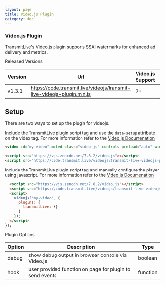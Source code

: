 ```yaml
---
layout: page
title: Video.js Plugin
category: doc
---
```


### Video.js Plugin

TransmitLive's Video.js plugin supports SSAI watermarks for enhanced ad delivery and metrics.

Released Versions


| Version | Url | Video.js Support ||
|---|---|---| -- |
| v1.3.1 | https://code.transmit.live/videojs/transmit-live-videojs-plugin.min.js| 7+ |[Live Demo](https://code.transmit.live/demo/videojs.html) |

## Setup

There are two ways to set up the plugin for videojs.

Include the TransmitLive plugin script tag and use the `data-setup` attribute on the video tag. For more information refer to the [Video.js Documenation](https://docs.videojs.com/tutorial-setup.html#automatic-setup)

```html
<video id="my-video" muted class="video-js" controls preload="auto" width="800" height="450" data-setup='{"plugins":{"transmitLive":{}}}'>

<script src="https://vjs.zencdn.net/7.8.2/video.js"></script>
<script src="https://code.transmit.live/videojs/transmit-live-videojs-plugin.js"></script>
```

Include the TransmitLive plugin script tag and manually configure the player using javascript. For more information refer to the [Video.js Documenation](https://docs.videojs.com/tutorial-setup.html#manual-setup)

```html
  <script src="https://vjs.zencdn.net/7.8.2/video.js"></script>
  <script src="https://code.transmit.live/videojs/transmit-live-videojs-plugin.js"></script>
  <script>
    videojs('my-video', {
      plugins: {
        transmitLive: {}
      }
    });
  </script>
});
```

Plugin Options

| Option | Description | Type |
| --- | ----------- | --- |
| debug | show debug output in browser console via Video.js | boolean |
| hook | user provided function on page for plugin to send events | function |


<br>
<br>
<br>
